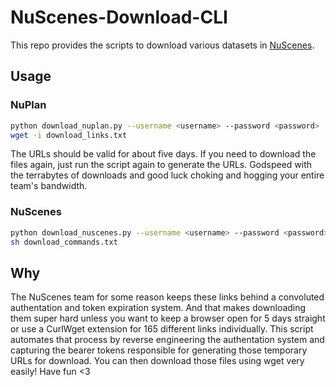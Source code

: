 # NuScenes-Download-CLI

This repo provides the scripts to download various datasets in [NuScenes](https://www.nuscenes.org/).

## Usage

### NuPlan

```bash
python download_nuplan.py --username <username> --password <password>
wget -i download_links.txt
```

The URLs should be valid for about five days. If you need to download the files again, just run the script again to generate the URLs. Godspeed with the terrabytes of downloads and good luck choking and hogging your entire team's bandwidth.

### NuScenes

```bash
python download_nuscenes.py --username <username> --password <password>
sh download_commands.txt
```

## Why

The NuScenes team for some reason keeps these links behind a convoluted authentation and token expiration system. And that makes downloading them super hard unless you want to keep a browser open for 5 days straight or use a CurlWget extension for 165 different links individually. This script automates that process by reverse engineering the authentation system and capturing the bearer tokens responsible for generating those temporary URLs for download. You can then download those files using wget very easily! Have fun <3